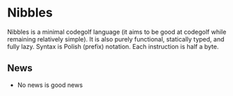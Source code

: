# Nibbles

Nibbles is a minimal codegolf language (it aims to be good at codegolf while remaining relatively simple). It is also purely functional, statically typed, and fully lazy. Syntax is Polish (prefix) notation. Each instruction is half a byte.

## News
- No news is good news
